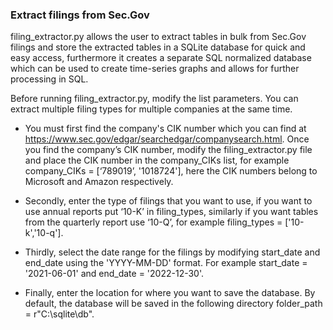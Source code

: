 ### Extract filings from Sec.Gov 

filing_extractor.py allows the user to extract tables in bulk from Sec.Gov filings and store the extracted tables in a SQLite database for quick and easy access, furthermore it creates a separate SQL normalized database which can be used to create time-series graphs and allows for further processing in SQL. 

Before running filing_extractor.py,  modify the list parameters. You can extract multiple filing types for multiple companies at the same time. 

- You must first find the company's CIK number which you can find at https://www.sec.gov/edgar/searchedgar/companysearch.html. Once you find the company’s CIK number, modify the filing_extractor.py file and place the CIK number in the company_CIKs list, for example company_CIKs = [‘789019’, '1018724'],  here the CIK numbers belong to Microsoft and Amazon respectively. 

- Secondly, enter the type of filings that you want to use, if you want to use annual reports  put  ‘10-K’ in filing_types, similarly if you want tables from the quarterly report use ‘10-Q’, for example filing_types = ['10-k','10-q'].

- Thirdly, select the date range for the filings by modifying start_date and end_date using the 'YYYY-MM-DD' format. For example start_date = '2021-06-01' and end_date = '2022-12-30'.
 
- Finally, enter the location for where you want to save the database. By default, the database will be saved in the following directory folder_path = r"C:\sqlite\db".
